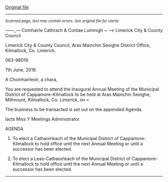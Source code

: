 [Original file](https://www.limerick.ie/sites/default/files/media/documents/2019-06/Signed%20Agenda%20MD%20Meeting%2013th%20June.pdf)

---
*<small>Scanned page, text may contain errors. See original file for clarity</small>*  

_—_—_— Comhairle Cathrach
& Contae Luimnigh
~ —> Limerick City
& County Council

Limerick City & County Council,
Aras Mainchin Seoighe District Office,
Kilmallock, Co. Limerick.

063-98019

7th June, 2019.

A Chomhairleoir, a chara,

You are requested to attend the Inaugural Annual Meeting of the Municipal District of
Cappamore-Kilmallock to be held at Aras Mainchin Seoighe, Millmount, Kilmallock, Co.
Limerick, on =

The business to be transacted is set out on the appended Agenda.

lacts
Miss Y
Meetings Administrator.

AGENDA

1. To elect a Cathaoirleach of the Municipal District of Cappamore-Kilmallock to hold
office until the next Annual Meeting or until a successor has been elected.

2. To elect a Leas-Cathaoirleach of the Municipal District of Cappamore-Kilmallock to hold
office until the next Annual Meeting or until a successor has been elected.


---
